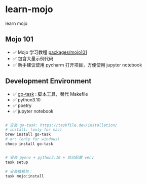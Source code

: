 # learn-mojo

learn mojo

## Mojo 101

- ✅️ Mojo 学习教程 [packages/mojo101](packages/mojo101)
- ✅️ 包含大量示例代码
- ✅️ 新手建议使用 pycharm 打开项目，方便使用 jupyter notebook

## Development Environment

- ✅️ [go-task](https://taskfile.dev/) : 脚本工具，替代 Makefile
- ✅️ python3.10
- ✅️ poetry
- ✅️ jupyter notebook

```bash

# 安装 go-task: https://taskfile.dev/installation/
# install: (only for mac)
brew install go-task
# or: (only for windows)
choco install go-task


# 安装 pyenv + python3.10 + 自动配置 venv
task setup

# 安装依赖包：
task mojo:install

```

